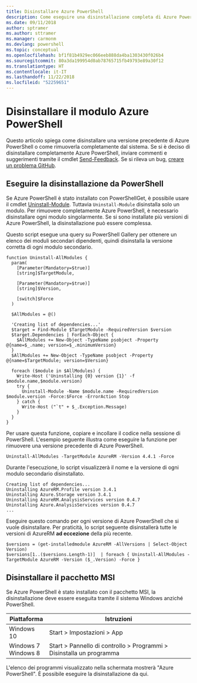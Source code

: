```yaml
---
title: Disinstallare Azure PowerShell
description: Come eseguire una disinstallazione completa di Azure PowerShell
ms.date: 09/11/2018
author: sptramer
ms.author: sttramer
ms.manager: carmonm
ms.devlang: powershell
ms.topic: conceptual
ms.openlocfilehash: bf1f81b4929ec066eeb888da4ba1303430f026b4
ms.sourcegitcommit: 80a3da199954d0ab78765715fb49793e89a30f12
ms.translationtype: HT
ms.contentlocale: it-IT
ms.lasthandoff: 11/22/2018
ms.locfileid: "52259651"
---
```

# <a name="uninstall-the-azure-powershell-module"></a>Disinstallare il modulo Azure PowerShell

Questo articolo spiega come disinstallare una versione precedente di Azure PowerShell o come rimuoverla completamente dal sistema. Se si è deciso di disinstallare completamente Azure PowerShell, inviare commenti e suggerimenti tramite il cmdlet [Send-Feedback](/powershell/module/azurerm.profile/send-feedback).
Se si rileva un bug, [creare un problema GitHub](https://github.com/azure/azure-powershell/issues).

## <a name="uninstall-from-powershell"></a>Eseguire la disinstallazione da PowerShell

Se Azure PowerShell è stato installato con PowerShellGet, è possibile usare il cmdlet [Uninstall-Module](/powershell/module/powershellget/uninstall-module). Tuttavia `Uninstall-Module` disinstalla solo un modulo. Per rimuovere completamente Azure PowerShell, è necessario disinstallare ogni modulo singolarmente. Se si sono installate più versioni di Azure PowerShell, la disinstallazione può essere complessa.

Questo script esegue una query su PowerShell Gallery per ottenere un elenco dei moduli secondari dipendenti, quindi disinstalla la versione corretta di ogni modulo secondario.

```powershell-interactive
function Uninstall-AllModules {
  param(
    [Parameter(Mandatory=$true)]
    [string]$TargetModule,

    [Parameter(Mandatory=$true)]
    [string]$Version,

    [switch]$Force
  )

  $AllModules = @()

  'Creating list of dependencies...'
  $target = Find-Module $TargetModule -RequiredVersion $version
  $target.Dependencies | ForEach-Object {
    $AllModules += New-Object -TypeName psobject -Property @{name=$_.name; version=$_.minimumVersion}
  }
  $AllModules += New-Object -TypeName psobject -Property @{name=$TargetModule; version=$Version}

  foreach ($module in $AllModules) {
    Write-Host ('Uninstalling {0} version {1}' -f $module.name,$module.version)
    try {
      Uninstall-Module -Name $module.name -RequiredVersion $module.version -Force:$Force -ErrorAction Stop
    } catch {
      Write-Host ("`t" + $_.Exception.Message)
    }
  }
}
```

Per usare questa funzione, copiare e incollare il codice nella sessione di PowerShell. L'esempio seguente illustra come eseguire la funzione per rimuovere una versione precedente di Azure PowerShell.

```powershell-interactive
Uninstall-AllModules -TargetModule AzureRM -Version 4.4.1 -Force
```

Durante l'esecuzione, lo script visualizzerà il nome e la versione di ogni modulo secondario disinstallato.

```output
Creating list of dependencies...
Uninstalling AzureRM.Profile version 3.4.1
Uninstalling Azure.Storage version 3.4.1
Uninstalling AzureRM.AnalysisServices version 0.4.7
Uninstalling Azure.AnalysisServices version 0.4.7
...
```

Eseguire questo comando per ogni versione di Azure PowerShell che si vuole disinstallare. Per praticità, lo script seguente disinstallerà tutte le versioni di AzureRM __ad eccezione__ della più recente.

```powershell-interactive
$versions = (get-installedmodule AzureRM -AllVersions | Select-Object Version)
$versions[1..($versions.Length-1)]  | foreach { Uninstall-AllModules -TargetModule AzureRM -Version ($_.Version) -Force }
```

## <a name="uninstall-msi"></a>Disinstallare il pacchetto MSI

Se Azure PowerShell è stato installato con il pacchetto MSI, la disinstallazione deve essere eseguita tramite il sistema Windows anziché PowerShell.

| Piattaforma | Istruzioni |
|----------|--------------|
| Windows 10 | Start > Impostazioni > App |
| Windows 7 </br>Windows 8 | Start > Pannello di controllo > Programmi > Disinstalla un programma |

L'elenco dei programmi visualizzato nella schermata mostrerà "Azure PowerShell". È possibile eseguire la disinstallazione da qui.
